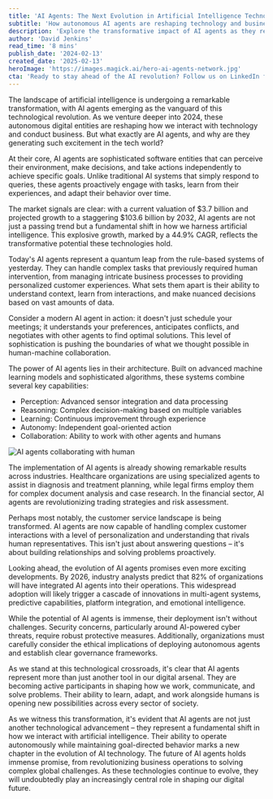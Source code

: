 ```yaml
---
title: 'AI Agents: The Next Evolution in Artificial Intelligence Technology'
subtitle: 'How autonomous AI agents are reshaping technology and business in 2024'
description: 'Explore the transformative impact of AI agents as they reshape business and technology landscapes. Discover the capabilities that set them apart, from sophisticated decision-making to adaptive learning, marking a fundamental shift in AI technology.'
author: 'David Jenkins'
read_time: '8 mins'
publish_date: '2024-02-13'
created_date: '2025-02-13'
heroImage: 'https://images.magick.ai/hero-ai-agents-network.jpg'
cta: 'Ready to stay ahead of the AI revolution? Follow us on LinkedIn for daily insights into cutting-edge developments in AI agents and artificial intelligence technology.'
---
```


The landscape of artificial intelligence is undergoing a remarkable transformation, with AI agents emerging as the vanguard of this technological revolution. As we venture deeper into 2024, these autonomous digital entities are reshaping how we interact with technology and conduct business. But what exactly are AI agents, and why are they generating such excitement in the tech world?

At their core, AI agents are sophisticated software entities that can perceive their environment, make decisions, and take actions independently to achieve specific goals. Unlike traditional AI systems that simply respond to queries, these agents proactively engage with tasks, learn from their experiences, and adapt their behavior over time.

The market signals are clear: with a current valuation of $3.7 billion and projected growth to a staggering $103.6 billion by 2032, AI agents are not just a passing trend but a fundamental shift in how we harness artificial intelligence. This explosive growth, marked by a 44.9% CAGR, reflects the transformative potential these technologies hold.

Today's AI agents represent a quantum leap from the rule-based systems of yesterday. They can handle complex tasks that previously required human intervention, from managing intricate business processes to providing personalized customer experiences. What sets them apart is their ability to understand context, learn from interactions, and make nuanced decisions based on vast amounts of data.

Consider a modern AI agent in action: it doesn't just schedule your meetings; it understands your preferences, anticipates conflicts, and negotiates with other agents to find optimal solutions. This level of sophistication is pushing the boundaries of what we thought possible in human-machine collaboration.

The power of AI agents lies in their architecture. Built on advanced machine learning models and sophisticated algorithms, these systems combine several key capabilities:

- Perception: Advanced sensor integration and data processing
- Reasoning: Complex decision-making based on multiple variables
- Learning: Continuous improvement through experience
- Autonomy: Independent goal-oriented action
- Collaboration: Ability to work with other agents and humans

![AI agents collaborating with human](https://images.magick.ai/ai-agents-collaboration.jpg)

The implementation of AI agents is already showing remarkable results across industries. Healthcare organizations are using specialized agents to assist in diagnosis and treatment planning, while legal firms employ them for complex document analysis and case research. In the financial sector, AI agents are revolutionizing trading strategies and risk assessment.

Perhaps most notably, the customer service landscape is being transformed. AI agents are now capable of handling complex customer interactions with a level of personalization and understanding that rivals human representatives. This isn't just about answering questions – it's about building relationships and solving problems proactively.

Looking ahead, the evolution of AI agents promises even more exciting developments. By 2026, industry analysts predict that 82% of organizations will have integrated AI agents into their operations. This widespread adoption will likely trigger a cascade of innovations in multi-agent systems, predictive capabilities, platform integration, and emotional intelligence.

While the potential of AI agents is immense, their deployment isn't without challenges. Security concerns, particularly around AI-powered cyber threats, require robust protective measures. Additionally, organizations must carefully consider the ethical implications of deploying autonomous agents and establish clear governance frameworks.

As we stand at this technological crossroads, it's clear that AI agents represent more than just another tool in our digital arsenal. They are becoming active participants in shaping how we work, communicate, and solve problems. Their ability to learn, adapt, and work alongside humans is opening new possibilities across every sector of society.

As we witness this transformation, it's evident that AI agents are not just another technological advancement – they represent a fundamental shift in how we interact with artificial intelligence. Their ability to operate autonomously while maintaining goal-directed behavior marks a new chapter in the evolution of AI technology. The future of AI agents holds immense promise, from revolutionizing business operations to solving complex global challenges. As these technologies continue to evolve, they will undoubtedly play an increasingly central role in shaping our digital future.